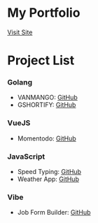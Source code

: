 # My Portfolio

[Visit Site](https://harshitrajsinha.github.io/portfolio/)

# Project List

### Golang

- VANMANGO: [GitHub](https://github.com/harshitrajsinha/goclient-vanmango)
- GSHORTIFY: [GitHub](https://github.com/harshitrajsinha/go-url-shortener)

### VueJS

- Momentodo: [GitHub](https://github.com/harshitrajsinha/todo-vue)

### JavaScript

- Speed Typing: [GitHub](https://github.com/harshitrajsinha/speed-typing)
- Weather App: [GitHub](https://github.com/harshitrajsinha/weather-app)

### Vibe

- Job Form Builder: [GitHub](https://github.com/harshitrajsinha/job-form-builder)
